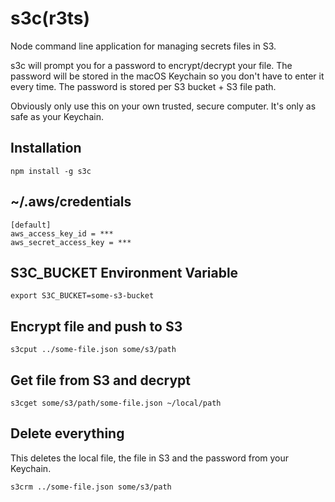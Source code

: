 # s3c(r3ts)

Node command line application for managing secrets files in S3.

s3c will prompt you for a password to encrypt/decrypt your file. The password
will be stored in the macOS Keychain so you don't have to enter it every time.
The password is stored per S3 bucket + S3 file path.

Obviously only use this on your own trusted, secure computer. It's only as safe
as your Keychain.

## Installation

```
npm install -g s3c
```

## ~/.aws/credentials

```
[default]
aws_access_key_id = ***
aws_secret_access_key = ***
```

## S3C_BUCKET Environment Variable

```
export S3C_BUCKET=some-s3-bucket
```

## Encrypt file and push to S3

```
s3cput ../some-file.json some/s3/path
```

## Get file from S3 and decrypt

```
s3cget some/s3/path/some-file.json ~/local/path
```

## Delete everything

This deletes the local file, the file in S3 and the password from your
Keychain.

```
s3crm ../some-file.json some/s3/path
```
